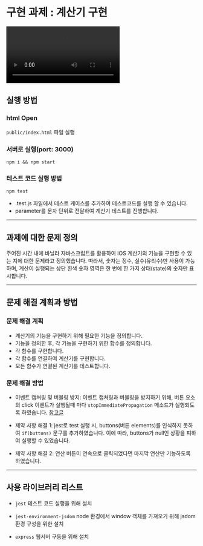# 구현 과제 : 계산기 구현

![실행모습](./public/assets/test.mp4)
## 실행 방법

### html Open

`public/index.html` 파일 실행

### 서버로 실행(port: 3000)

``` 
npm i && npm start
```

### 테스트 코드 실행 방법

```
npm test
```

- .test.js 파일에서 테스트 케이스를 추가하여 테스트코드를 실행 할 수 있습니다.
- parameter를 문자 단위로 전달하여 계산기 테스트를 진행합니다.

---

## 과제에 대한 문제 정의 

주어진 시간 내에 바닐라 자바스크립트를 활용하여 iOS 계산기의 기능을 구현할 수 있는 지에 대한 문제라고 정의했습니다.
따라서, 숫자는 정수, 실수(유리수)만 사용이 가능하며, 계산이 실행되는 상단 흰색 숫자 영역은 한 번에 한 가지 상태(state)의 숫자만 표시합니다.

--- 

## 문제 해결 계획과 방법

### 문제 해결 계획

- 계산기의 기능을 구현하기 위해 필요한 기능을 정의합니다.
- 기능을 정의한 후, 각 기능을 구현하기 위한 함수를 정의합니다.
- 각 함수를 구현합니다.
- 각 함수를 연결하여 계산기를 구현합니다.
- 모든 함수가 연결된 계산기를 테스트합니다.

### 문제 해결 방법

- 이벤트 캡쳐링 및 버블링 방지:
  이벤트 캡쳐링과 버블링을 방지하기 위해, 버튼 요소의 click 이벤트가 실행될때 마다 `stopImmediatePropagation` 메소드가 실행되도록 하였습니다.
  [참고글](https://medium.com/%EC%98%A4%EB%8A%98%EC%9D%98-%ED%94%84%EB%A1%9C%EA%B7%B8%EB%9E%98%EB%B0%8D/stoppropagation-vs-stopimmediatepropagation-%EC%A0%9C%EB%8C%80%EB%A1%9C-%EC%9D%B4%ED%95%B4%ED%95%98%EA%B8%B0-75edaaed7841)

- 제약 사항 해결 1: 
  jest로 test 실행 시, buttons(버튼 elements)를 인식하지 못하여 `if(buttons)` 문구를 추가하였습니다. 
  이에 따라, buttons가 null인 상황을 피하여 실행할 수 있었습니다.

- 제약 사항 해결 2: 
  연산 버튼이 연속으로 클릭되었다면 마지막 연산만 기능하도록 하였습니다.

--- 

## 사용 라이브러리 리스트

- `jest`
  테스트 코드 실행을 위해 설치

- `jest-environment-jsdom`
  node 환경에서 window 객체를 가져오기 위해 jsdom 환경 구성을 위한 설치

- `express`
  웹서버 구동을 위해 설치
